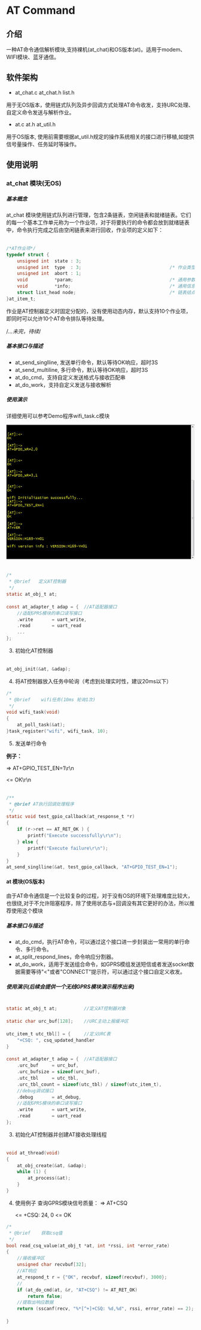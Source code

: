 # AT Command


## 介绍
一种AT命令通信解析模块,支持裸机(at_chat)和OS版本(at)。适用于modem、WIFI模块、蓝牙通信。

## 软件架构

- at_chat.c at_chat.h list.h

用于无OS版本，使用链式队列及异步回调方式处理AT命令收发，支持URC处理、自定义命令发送与解析作业。
- at.c at.h at_util.h 

用于OS版本, 使用前需要根据at_util.h规定的操作系统相关的接口进行移植,如提供信号量操作、任务延时等操作。


## 使用说明

### at_chat 模块(无OS)


##### 基本概念

at_chat 模块使用链式队列进行管理，包含2条链表，空闲链表和就绪链表。它们的每一个基本工作单元称为一个作业项，对于将要执行的命令都会放到就绪链表中，命令执行完成之后由空闲链表来进行回收，作业项的定义如下：

```c

/*AT作业项*/
typedef struct {
    unsigned int  state : 3;
    unsigned int  type  : 3;                                 /* 作业类型*/
    unsigned int  abort : 1; 
    void          *param;                                    /* 通用参数*/
	void          *info;                                     /* 通用信息指针*/
    struct list_head node;                                   /* 链表结点*/
}at_item_t;

```

作业是AT控制器定义时固定分配的，没有使用动态内存，默认支持10个作业项，即同时可以允许10个AT命令排队等待处理。

/*...未完，待续*/

##### 基本接口与描述
- at_send_singlline, 发送单行命令，默认等待OK响应，超时3S
- at_send_multiline, 多行命令，默认等待OK响应，超时3S
- at_do_cmd，支持自定义发送格式与接收匹配串
- at_do_work，支持自定义发送与接收解析

##### 使用演示

详细使用可以参考Demo程序wifi_task.c模块

![m169 wifi模组通信效果图](images/wifi.jpg)
```c

/* 
 * @brief   定义AT控制器
 */
static at_obj_t at;

const at_adapter_t adap = {  //AT适配器接口
	//适配GPRS模块的串口读写接口
	.write       = uart_write,
	.read        = uart_read
	...
};

```


3.  初始化AT控制器

```c

at_obj_init(&at, &adap);

```


4.  将AT控制器放入任务中轮询（考虑到处理实时性，建议20ms以下）

```c
/* 
 * @brief    wifi任务(10ms 轮询1次)
 */
void wifi_task(void)
{
    at_poll_task(&at);
}task_register("wifi", wifi_task, 10);

```


5.  发送单行命令

**例子：**

=> AT+GPIO_TEST_EN=1\r\n

<= OK\r\n

```c

/**
 * @brief AT执行回调处理程序
 */
static void test_gpio_callback(at_response_t *r)
{
	if (r->ret == AT_RET_OK ) {
	    printf("Execute successfully\r\n");
	} else {
	    printf("Execute failure\r\n");
	}
}
at_send_singlline(&at, test_gpio_callback, "AT+GPIO_TEST_EN=1");
```


#### at 模块(OS版本)

由于AT命令通信是一个比较复杂的过程，对于没有OS的环境下处理难度比较大，也很绕,对于不允许阻塞程序，除了使用状态与+回调没有其它更好的办法，所以推荐使用这个模块

##### 基本接口与描述

- at_do_cmd，执行AT命令，可以通过这个接口进一步封装出一常用的单行命令、多行命令。
- at_split_respond_lines，命令响应分割器。
- at_do_work，适用于发送组合命令，如GPRS模组发送短信或者发送socket数据需要等待"<"或者"CONNECT"提示符，可以通过这个接口自定义收发。

##### 使用演示(后续会提供一个无线GPRS模块演示程序出来)
```c

static at_obj_t at;          //定义AT控制器对象

static char urc_buf[128];    //URC主动上报缓冲区

utc_item_t utc_tbl[] = {     //定义URC表
	"+CSQ: ", csq_updated_handler
}

const at_adapter_t adap = {  //AT适配器接口
	.urc_buf     = urc_buf,
	.urc_bufsize = sizeof(urc_buf),
	.utc_tbl     = utc_tbl,
	.urc_tbl_count = sizeof(utc_tbl) / sizeof(utc_item_t),	
	//debug调试接口
	.debug       = at_debug, 
	//适配GPRS模块的串口读写接口
	.write       = uart_write,
	.read        = uart_read
};

```

3.  初始化AT控制器并创建AT接收处理线程

```c

void at_thread(void)
{
	at_obj_create(&at, &adap);
    while (1) {        
        at_process(&at);
    }
}

```


4.  使用例子
查询GPRS模块信号质量：
	=> AT+CSQ
	
	<= +CSQ: 24, 0
	<= OK
	
```c
/* 
 * @brief    获取csq值
 */ 
bool read_csq_value(at_obj_t *at, int *rssi, int *error_rate)
{
	//接收缓冲区
	unsigned char recvbuf[32];
	//AT响应
	at_respond_t r = {"OK", recvbuf, sizeof(recvbuf), 3000};
	//
	if (at_do_cmd(at, &r, "AT+CSQ") != AT_RET_OK)
		return false;
	//提取出响应数据
	return (sscanf(recv, "%*[^+]+CSQ: %d,%d", rssi, error_rate) == 2);

}





```
